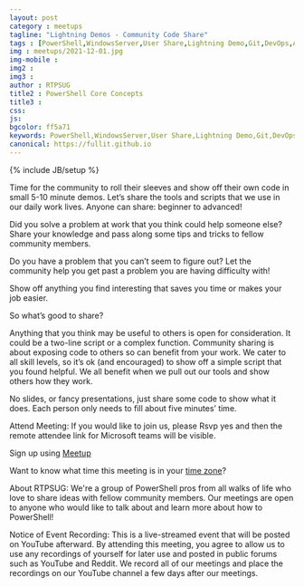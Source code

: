 ```yaml
---
layout: post
category : meetups
tagline: "Lightning Demos - Community Code Share"
tags : [PowerShell,WindowsServer,User Share,Lightning Demo,Git,DevOps,Automation,ActiveDirectory]
img : meetups/2021-12-01.jpg
img-mobile : 
img2 : 
img3 : 
author : RTPSUG
title2 : PowerShell Core Concepts
title3 : 
css: 
js: 
bgcolor: ff5a71
keywords: PowerShell,WindowsServer,User Share,Lightning Demo,Git,DevOps,Automation,ActiveDirectory
canonical: https://fullit.github.io
---
```

{% include JB/setup %}

Time for the community to roll their sleeves and show off their own code in small 5-10 minute demos. Let’s share the tools and scripts that we use in our daily work lives. Anyone can share: beginner to advanced!

Did you solve a problem at work that you think could help someone else?
Share your knowledge and pass along some tips and tricks to fellow community members.

<!--more-->

Do you have a problem that you can’t seem to figure out?
Let the community help you get past a problem you are having difficulty with!

Show off anything you find interesting that saves you time or makes your job easier.

So what’s good to share?

Anything that you think may be useful to others is open for consideration. It could be a two-line script or a complex function. Community sharing is about exposing code to others so can benefit from your work. We cater to all skill levels, so it’s ok (and encouraged) to show off a simple script that you found helpful. We all benefit when we pull out our tools and show others how they work.

No slides, or fancy presentations, just share some code to show what it does. Each person only needs to fill about five minutes’ time.

Attend Meeting:
If you would like to join us, please Rsvp yes and then the remote attendee link for Microsoft teams will be visible.

Sign up using [Meetup](https://www.meetup.com/Research-Triangle-PowerShell-Users-Group/events/282326560)

Want to know what time this meeting is in your [time zone](https://everytimezone.com/s/3abe9f08)?

About RTPSUG:
We're a group of PowerShell pros from all walks of life who love to share ideas with fellow community members. Our meetings are open to anyone who would like to talk about and learn more about how to PowerShell!

Notice of Event Recording:
This is a live-streamed event that will be posted on YouTube afterward. By attending this meeting, you agree to allow us to use any recordings of yourself for later use and posted in public forums such as YouTube and Reddit. We record all of our meetings and place the recordings on our YouTube channel a few days after our meetings.


